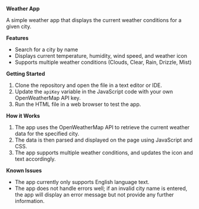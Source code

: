 **Weather App**

A simple weather app that displays the current weather conditions for a given city.

**Features**

* Search for a city by name
* Displays current temperature, humidity, wind speed, and weather icon
* Supports multiple weather conditions (Clouds, Clear, Rain, Drizzle, Mist)

**Getting Started**

1. Clone the repository and open the file in a text editor or IDE.
2. Update the `apiKey` variable in the JavaScript code with your own OpenWeatherMap API key.
3. Run the HTML file in a web browser to test the app.

**How it Works**

1. The app uses the OpenWeatherMap API to retrieve the current weather data for the specified city.
2. The data is then parsed and displayed on the page using JavaScript and CSS.
3. The app supports multiple weather conditions, and updates the icon and text accordingly.

**Known Issues**

* The app currently only supports English language text.
* The app does not handle errors well; if an invalid city name is entered, the app will display an error message but not provide any further information.